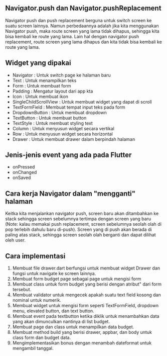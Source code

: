 ## Navigator.push dan Navigator.pushReplacement
Navigator push dan push replacement berguna untuk switch screen ke suatu screen lainnya. Namun perbedaannya adalah jika kita menggunakan Navigator push, maka route screen yang lama tidak dihapus, sehingga kita bisa kembali ke route yang lama. Lain hal dengan navigator push replacement, route screen yang lama dihapus dan kita tidak bisa kembali ke route yang lama.

## Widget yang dipakai
* Navigator : Untuk switch page ke halaman baru
* Text : Untuk menampilkan teks
* Form : Untuk membuat form
* Padding : Mengatur layout dari app kta
* Icon : Untuk membuat ikon
* SingleChildScrollView : Untuk membuat widget yang dapat di scroll
* TextFormField : Membuat tempat input teks pada form
* DropdownButton : Untuk membuat dropdown
* TextButton : Untuk membuat button
* TextStyle : Untuk membuat styling text
* Column : Untuk menyusun widget secara vertikal
* Row : Untuk menyusun widget secara horizontal
* Drawer : Untuk membuat drawer dalam berpindah halaman

## Jenis-jenis event yang ada pada Flutter
* onPressed
* onChanged
* onSaved

## Cara kerja Navigator dalam "mengganti" halaman
Keitka kita menjalankan navigator push, screen baru akan ditambahkan ke stack sehingga screen sebelumnya tertimpa dengan screen yang baru (Note: kalau memakai push replacement, screen sebelumnya seolah olah di pop terlebih dahulu baru di-push). Screen yang di push akan berada di paling atas stack, sehingga screen seolah olah berganti dan dapat dilihat oleh user.

## Cara implementasi
1. Membuat file drawer.dart berfungsi untuk membuat widget Drawer dan fungsi untuk navigate ke screen lainnya.
2. Membuat form budget page sebagai page untuk mengisi form
3. Membuat class untuk form budget yang berisi dengan atribut" dari form tersebut.
4. Membuat validator untuk mengecek apakah suatu text field kosong dan nominal untuk numerik.
5. Membuat widget untuk mengisi form seperti TextFormField, dropdown menu, elevated button, dan text button.
6. Membuat event pada textbutton ketika diklik untuk menambahkan data yang akan dimunculkan nantinya di list budget.
7. Membuat page dan class untuk menampilkan data budget.
8. Membuat method build yang berisi drawer, appbar, dan body untuk class form dan budget data.
9. Mengimplementasikan bonus dengan menambah dateformat untuk mengambil tanggal.
